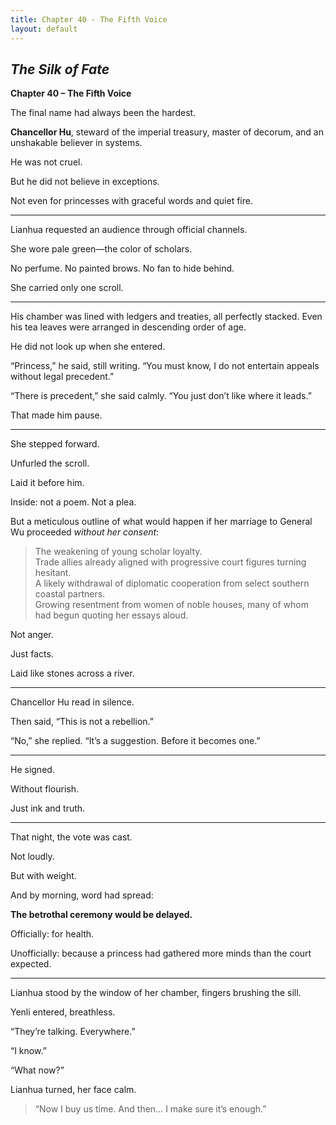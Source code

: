 ```yaml
---
title: Chapter 40 - The Fifth Voice
layout: default
---
```


## *The Silk of Fate*  
**Chapter 40 – The Fifth Voice**

The final name had always been the hardest.

**Chancellor Hu**, steward of the imperial treasury, master of decorum, and an unshakable believer in systems.

He was not cruel.

But he did not believe in exceptions.

Not even for princesses with graceful words and quiet fire.

---

Lianhua requested an audience through official channels.

She wore pale green—the color of scholars.

No perfume. No painted brows. No fan to hide behind.

She carried only one scroll.

---

His chamber was lined with ledgers and treaties, all perfectly stacked. Even his tea leaves were arranged in descending order of age.

He did not look up when she entered.

“Princess,” he said, still writing. “You must know, I do not entertain appeals without legal precedent.”

“There is precedent,” she said calmly. “You just don’t like where it leads.”

That made him pause.

---

She stepped forward.

Unfurled the scroll.

Laid it before him.

Inside: not a poem. Not a plea.

But a meticulous outline of what would happen if her marriage to General Wu proceeded *without her consent*:

> The weakening of young scholar loyalty.  
> Trade allies already aligned with progressive court figures turning hesitant.  
> A likely withdrawal of diplomatic cooperation from select southern coastal partners.  
> Growing resentment from women of noble houses, many of whom had begun quoting her essays aloud.

Not anger.

Just facts.

Laid like stones across a river.

---

Chancellor Hu read in silence.

Then said, “This is not a rebellion.”

“No,” she replied. “It’s a suggestion. Before it becomes one.”

---

He signed.

Without flourish.

Just ink and truth.

---

That night, the vote was cast.

Not loudly.

But with weight.

And by morning, word had spread:

**The betrothal ceremony would be delayed.**

Officially: for health.

Unofficially: because a princess had gathered more minds than the court expected.

---

Lianhua stood by the window of her chamber, fingers brushing the sill.

Yenli entered, breathless.

“They’re talking. Everywhere.”

“I know.”

“What now?”

Lianhua turned, her face calm.

> “Now I buy us time. And then… I make sure it’s enough.”